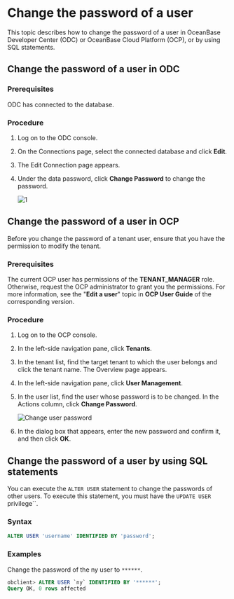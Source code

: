 # Change the password of a user

This topic describes how to change the password of a user in OceanBase Developer Center (ODC) or OceanBase Cloud Platform (OCP), or by using SQL statements.

## Change the password of a user in ODC

### Prerequisites

ODC has connected to the database.

### Procedure

1. Log on to the ODC console.

2. On the Connections page, select the connected database and click **Edit**.

3. The Edit Connection page appears.

4. Under the data password, click **Change Password** to change the password.

   ![1](https://obbusiness-private.oss-cn-shanghai.aliyuncs.com/doc/img/observer-enterprise/V3.2.3/zh-CN/3.deploy-the-oceanbase-database/1011.png)

## Change the password of a user in OCP

Before you change the password of a tenant user, ensure that you have the permission to modify the tenant.

### Prerequisites

The current OCP user has permissions of the **TENANT_MANAGER** role. Otherwise, request the OCP administrator to grant you the permissions. For more information, see the "**Edit a user**" topic in **OCP User Guide** of the corresponding version.

### Procedure

1. Log on to the OCP console.

2. In the left-side navigation pane, click **Tenants**.

3. In the tenant list, find the target tenant to which the user belongs and click the tenant name. The Overview page appears.

4. In the left-side navigation pane, click **User Management**.

5. In the user list, find the user whose password is to be changed. In the Actions column, click **Change Password**.

   ![Change user password](https://obbusiness-private.oss-cn-shanghai.aliyuncs.com/doc/img/observer-enterprise/V3.2.3/zh-CN/3.deploy-the-oceanbase-database/image008.jpg)

6. In the dialog box that appears, enter the new password and confirm it, and then click **OK**.

## Change the password of a user by using SQL statements

You can execute the `ALTER USER` statement to change the passwords of other users. To execute this statement, you must have the `UPDATE USER` privilege``.

### Syntax

```sql
ALTER USER 'username' IDENTIFIED BY 'password';
```

### Examples

Change the password of the ny user to `******`.

```sql
obclient> ALTER USER `ny` IDENTIFIED BY '******';
Query OK, 0 rows affected
```
